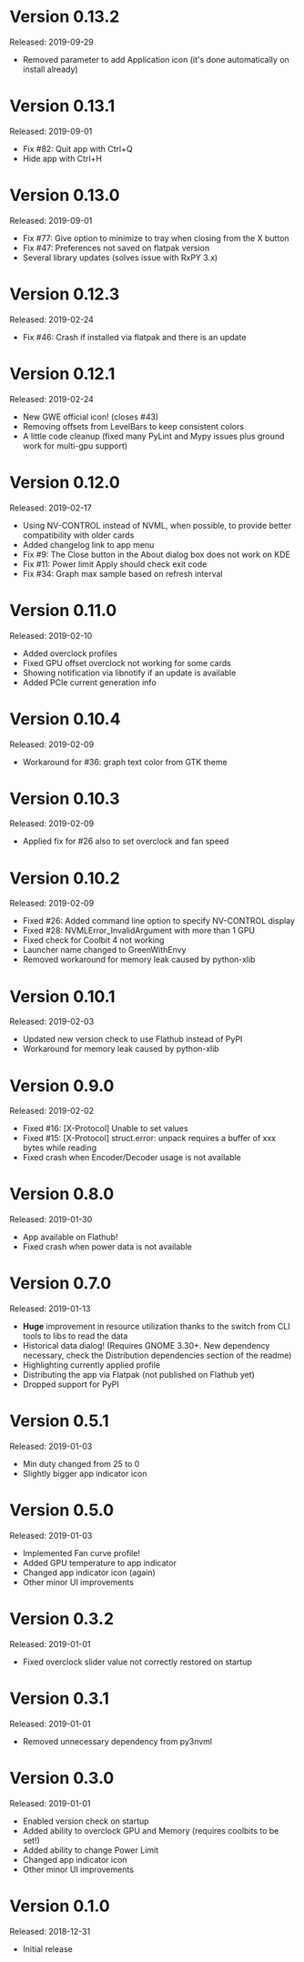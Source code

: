 Version 0.13.2
==============
Released: 2019-09-29

 * Removed parameter to add Application icon (it's done automatically on
   install already)

Version 0.13.1
==============
Released: 2019-09-01

 * Fix #82: Quit app with Ctrl+Q
 * Hide app with Ctrl+H

Version 0.13.0
==============
Released: 2019-09-01

 * Fix #77: Give option to minimize to tray when closing from the X button
 * Fix #47: Preferences not saved on flatpak version
 * Several library updates (solves issue with RxPY 3.x)

Version 0.12.3
==============
Released: 2019-02-24

 * Fix #46: Crash if installed via flatpak and there is an update

Version 0.12.1
==============
Released: 2019-02-24

 * New GWE official icon! (closes #43)
 * Removing offsets from LevelBars to keep consistent colors
 * A little code cleanup (fixed many PyLint and Mypy issues plus ground work
   for multi-gpu support)

Version 0.12.0
==============
Released: 2019-02-17

 * Using NV-CONTROL instead of NVML, when possible, to provide better
   compatibility with older cards
 * Added changelog link to app menu
 * Fix #9: The Close button in the About dialog box does not work on KDE
 * Fix #11: Power limit Apply should check exit code
 * Fix #34: Graph max sample based on refresh interval

Version 0.11.0
==============
Released: 2019-02-10

 * Added overclock profiles
 * Fixed GPU offset overclock not working for some cards
 * Showing notification via libnotify if an update is available
 * Added PCIe current generation info

Version 0.10.4
==============
Released: 2019-02-09

 * Workaround for #36: graph text color from GTK theme

Version 0.10.3
==============
Released: 2019-02-09

 * Applied fix for #26 also to set overclock and fan speed

Version 0.10.2
==============
Released: 2019-02-09

 * Fixed #26: Added command line option to specify NV-CONTROL display
 * Fixed #28: NVMLError_InvalidArgument with more than 1 GPU
 * Fixed check for Coolbit 4 not working
 * Launcher name changed to GreenWithEnvy
 * Removed workaround for memory leak caused by python-xlib

Version 0.10.1
==============
Released: 2019-02-03

 * Updated new version check to use Flathub instead of PyPI
 * Workaround for memory leak caused by python-xlib

Version 0.9.0
=============
Released: 2019-02-02

 * Fixed #16: [X-Protocol] Unable to set values
 * Fixed #15: [X-Protocol] struct.error: unpack requires a buffer of xxx bytes
   while reading
 * Fixed crash when Encoder/Decoder usage is not available

Version 0.8.0
=============
Released: 2019-01-30

 * App available on Flathub!
 * Fixed crash when power data is not available

Version 0.7.0
=============
Released: 2019-01-13

 * **Huge** improvement in resource utilization thanks to the switch from CLI
   tools to libs to read the data
 * Historical data dialog! (Requires GNOME 3.30+. New dependency necessary,
   check the Distribution dependencies section of the readme)
 * Highlighting currently applied profile
 * Distributing the app via Flatpak (not published on Flathub yet)
 * Dropped support for PyPI

Version 0.5.1
=============
Released: 2019-01-03

 * Min duty changed from 25 to 0
 * Slightly bigger app indicator icon

Version 0.5.0
=============
Released: 2019-01-03

 * Implemented Fan curve profile!
 * Added GPU temperature to app indicator
 * Changed app indicator icon (again)
 * Other minor UI improvements

Version 0.3.2
=============
Released: 2019-01-01

 * Fixed overclock slider value not correctly restored on startup

Version 0.3.1
=============
Released: 2019-01-01

 * Removed unnecessary dependency from py3nvml

Version 0.3.0
=============
Released: 2019-01-01

 * Enabled version check on startup
 * Added ability to overclock GPU and Memory (requires coolbits to be set!)
 * Added ability to change Power Limit
 * Changed app indicator icon
 * Other minor UI improvements

Version 0.1.0
=============
Released: 2018-12-31

 * Initial release
